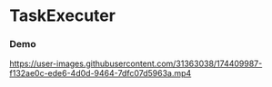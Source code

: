 # TaskExecuter

### Demo

https://user-images.githubusercontent.com/31363038/174409987-f132ae0c-ede6-4d0d-9464-7dfc07d5963a.mp4

